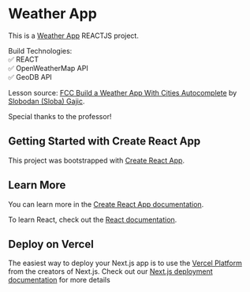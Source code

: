 # Weather App

This is a [Weather App](https://reddit-clone-ten-gray.vercel.app/) REACTJS project. 

Build Technologies: <br/>
✅  REACT <br/>
✅  OpenWeatherMap API <br/>
✅  GeoDB API <br/>

Lesson source: [FCC Build a Weather App With Cities Autocomplete](https://www.youtube.com/watch?v=Reny0cTTv24) by [Slobodan (Sloba) Gajic](https://www.youtube.com/c/CodewithSloba). 

Special thanks to the professor!

## Getting Started with Create React App

This project was bootstrapped with [Create React App](https://github.com/facebook/create-react-app).

## Learn More

You can learn more in the [Create React App documentation](https://facebook.github.io/create-react-app/docs/getting-started).

To learn React, check out the [React documentation](https://reactjs.org/).

## Deploy on Vercel

The easiest way to deploy your Next.js app is to use the [Vercel Platform](https://vercel.com/new?utm_medium=default-template&filter=next.js&utm_source=create-next-app&utm_campaign=create-next-app-readme) from the creators of Next.js. Check out our [Next.js deployment documentation](https://nextjs.org/docs/deployment) for more details
